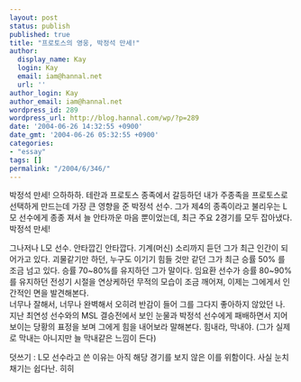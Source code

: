 ```yaml
---
layout: post
status: publish
published: true
title: "프로토스의 영웅, 박정석 만세!"
author:
  display_name: Kay
  login: Kay
  email: iam@hannal.net
  url: ''
author_login: Kay
author_email: iam@hannal.net
wordpress_id: 289
wordpress_url: http://blog.hannal.com/wp/?p=289
date: '2004-06-26 14:32:55 +0900'
date_gmt: '2004-06-26 05:32:55 +0900'
categories:
- "essay"
tags: []
permalink: "/2004/6/346/"
---
```

<p>박정석 만세! 으하하하. 테란과 프로토스 종족에서 갈등하던 내가 주종족을 프로토스로 선택하게 만드는데 가장 큰 영향을 준 박정석 선수. 그가 제4의 종족이라고 불리우는 L모 선수에게 종종 져서 늘 안타까운 마음 뿐이었는데, 최근 주요 2경기를 모두 잡아냈다. 박정석 만세!</p>
<p>그나저나 L모 선수. 안타깝긴 안타깝다. 기계(머신) 소리까지 듣던 그가 최근 인간이 되어가고 있다. 괴물같기만 하던, 누구도 이기기 힘들 것만 같던 그가 최근 승률 50% 를 조금 넘고 있다. 승률 70~80%를 유지하던 그가 말이다. 임요환 선수가 승률 80~90%를 유지하던 전성기 시절을 연상케하던 무적의 모습이 조금 깨어져, 이제는 그에게서 인간적인 면을 발견해본다.<br />
너무나 잘해서, 너무나 완벽해서 오히려 반감이 들어 그를 그다지 좋아하지 않았던 나. 지난 최연성 선수와의 MSL 결승전에서 보인 눈물과 박정석 선수에게 패배하면서 지어보이는 당황의 표정을 보며 그에게 힘을 내어보라 말해본다. 힘내라, 막내야. (그가 실제로 막내는 아니지만 늘 막내같은 느낌이 든다)</p>
<p>덧쓰기 : L모 선수라고 쓴 이유는 아직 해당 경기를 보지 않은 이를 위함이다. 사실 눈치채기는 쉽다난. 히히</p>
